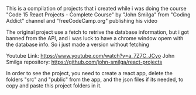 This is a compilation of projects that i created while i was doing the course "Code 15 React Projects - Complete Course" by "John Smilga" from "Coding Addict" channel and "freeCodeCamp.org" publishing his video

The original project use a fetch to retrive the database information, but i got banned from the API, and i was luck to have a chrome window opem with the database info.
So i just made a version without fetching

Youtube Link: https://www.youtube.com/watch?v=a_7Z7C_JCyo
John Smilga repository: https://github.com/john-smilga/react-projects

In order to see the project, you need to create a react app, delete the folders "src" and "public" from the app, and the json files if its needed, to copy and paste this project folders in it.